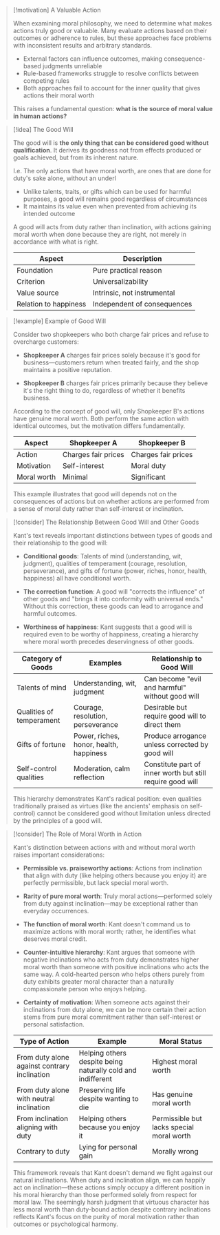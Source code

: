 > [!motivation] A Valuable Action
> 
> When examining moral philosophy, we need to determine what makes actions truly good or valuable. Many evaluate actions based on their outcomes or adherence to rules, but these approaches face problems with inconsistent results and arbitrary standards.
> 
> - External factors can influence outcomes, making consequence-based judgments unreliable
> - Rule-based frameworks struggle to resolve conflicts between competing rules
> - Both approaches fail to account for the inner quality that gives actions their moral worth
> 
> This raises a fundamental question: **what is the source of moral value in human actions?**

> [!idea] The Good Will
> 
> The good will is **the only thing that can be considered good without qualification**. It derives its goodness not from effects produced or goals achieved, but from its inherent nature.
> 
> I.e. The only actions that have moral worth, are ones that are done for duty's sake alone, without an underl
> 
> - Unlike talents, traits, or gifts which can be used for harmful purposes, a good will remains good regardless of circumstances
> - It maintains its value even when prevented from achieving its intended outcome
> 
> A good will acts from duty rather than inclination, with actions gaining moral worth when done because they are right, not merely in accordance with what is right.
> 
> |Aspect|Description|
> |---|---|
> |Foundation|Pure practical reason|
> |Criterion|Universalizability|
> |Value source|Intrinsic, not instrumental|
> |Relation to happiness|Independent of consequences|

> [!example] Example of Good Will
> 
> Consider two shopkeepers who both charge fair prices and refuse to overcharge customers:
> 
> - **Shopkeeper A** charges fair prices solely because it's good for business—customers return when treated fairly, and the shop maintains a positive reputation.
>     
> - **Shopkeeper B** charges fair prices primarily because they believe it's the right thing to do, regardless of whether it benefits business.
>     
> 
> According to the concept of good will, only Shopkeeper B's actions have genuine moral worth. Both perform the same action with identical outcomes, but the motivation differs fundamentally.
> 
> |Aspect|Shopkeeper A|Shopkeeper B|
> |---|---|---|
> |Action|Charges fair prices|Charges fair prices|
> |Motivation|Self-interest|Moral duty|
> |Moral worth|Minimal|Significant|
> 
> This example illustrates that good will depends not on the consequences of actions but on whether actions are performed from a sense of moral duty rather than self-interest or inclination.

> [!consider] The Relationship Between Good Will and Other Goods
> 
> Kant's text reveals important distinctions between types of goods and their relationship to the good will:
> 
> - **Conditional goods**: Talents of mind (understanding, wit, judgment), qualities of temperament (courage, resolution, perseverance), and gifts of fortune (power, riches, honor, health, happiness) all have conditional worth.
>     
> - **The correction function**: A good will "corrects the influence" of other goods and "brings it into conformity with universal ends." Without this correction, these goods can lead to arrogance and harmful outcomes.
>     
> - **Worthiness of happiness**: Kant suggests that a good will is required even to be worthy of happiness, creating a hierarchy where moral worth precedes deservingness of other goods.
>     
> 
> |Category of Goods|Examples|Relationship to Good Will|
> |---|---|---|
> |Talents of mind|Understanding, wit, judgment|Can become "evil and harmful" without good will|
> |Qualities of temperament|Courage, resolution, perseverance|Desirable but require good will to direct them|
> |Gifts of fortune|Power, riches, honor, health, happiness|Produce arrogance unless corrected by good will|
> |Self-control qualities|Moderation, calm reflection|Constitute part of inner worth but still require good will|
> 
> This hierarchy demonstrates Kant's radical position: even qualities traditionally praised as virtues (like the ancients' emphasis on self-control) cannot be considered good without limitation unless directed by the principles of a good will.

> [!consider] The Role of Moral Worth in Action
> 
> Kant's distinction between actions with and without moral worth raises important considerations:
> 
> - **Permissible vs. praiseworthy actions**: Actions from inclination that align with duty (like helping others because you enjoy it) are perfectly permissible, but lack special moral worth.
>     
> - **Rarity of pure moral worth**: Truly moral actions—performed solely from duty against inclination—may be exceptional rather than everyday occurrences.
>     
> - **The function of moral worth**: Kant doesn't command us to maximize actions with moral worth; rather, he identifies what deserves moral credit.
>     
> - **Counter-intuitive hierarchy**: Kant argues that someone with negative inclinations who acts from duty demonstrates higher moral worth than someone with positive inclinations who acts the same way. A cold-hearted person who helps others purely from duty exhibits greater moral character than a naturally compassionate person who enjoys helping.
>     
> - **Certainty of motivation**: When someone acts against their inclinations from duty alone, we can be more certain their action stems from pure moral commitment rather than self-interest or personal satisfaction.
>     
> 
> |Type of Action|Example|Moral Status|
> |---|---|---|
> |From duty alone against contrary inclination|Helping others despite being naturally cold and indifferent|Highest moral worth|
> |From duty alone with neutral inclination|Preserving life despite wanting to die|Has genuine moral worth|
> |From inclination aligning with duty|Helping others because you enjoy it|Permissible but lacks special moral worth|
> |Contrary to duty|Lying for personal gain|Morally wrong|
> 
> This framework reveals that Kant doesn't demand we fight against our natural inclinations. When duty and inclination align, we can happily act on inclination—these actions simply occupy a different position in his moral hierarchy than those performed solely from respect for moral law. The seemingly harsh judgment that virtuous character has less moral worth than duty-bound action despite contrary inclinations reflects Kant's focus on the purity of moral motivation rather than outcomes or psychological harmony.